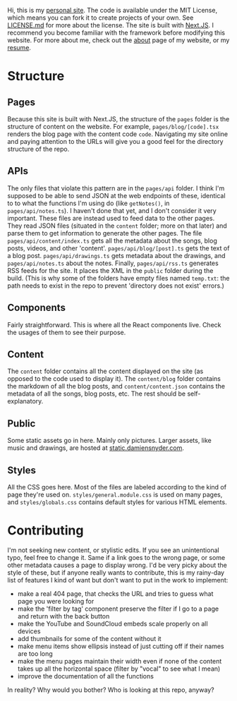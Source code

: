 Hi, this is my [personal site](https://www.damiensnyder.com). The code is
available under the MIT License, which means you can fork it to create projects
of your own. See
[LICENSE.md](https://github.com/damiensnyder/personal-website/blob/main/LICENSE.md)
for more about the license. The site is built with
[Next.JS](https://nextjs.org/). I recommend you become familiar with the
framework before modifying this website. For more about me, check out the
[about](https://www.damiensnyder.com/about) page of my website, or my
[resume](http://static.damiensnyder.com/resume.pdf).

# Structure

## Pages

Because this site is built with Next.JS, the structure of the `pages` folder is
the structure of content on the website. For example, `pages/blog/[code].tsx`
renders the blog page with the content code `code`. Navigating my site online
and paying attention to the URLs will give you a good feel for the directory
structure of the repo.

## APIs

The only files that violate this pattern are in the `pages/api` folder. I think
I'm supposed to be able to send JSON at the web endpoints of these, identical to
to what the functions I'm using do (like `getNotes()`, in `pages/api/notes.ts`).
I haven't done that yet, and I don't consider it very important. These files are
instead used to feed data to the other pages. They read JSON files (situated
in the `content` folder; more on that later) and parse them to get information
to generate the other pages. The file `pages/api/content/index.ts` gets all the
metadata about the songs, blog posts, videos, and other 'content'.
`pages/api/blog/[post].ts` gets the text of a blog post. `pages/api/drawings.ts`
gets metadata about the drawings, and `pages/api/notes.ts` about the notes.
Finally, `pages/api/rss.ts` generates RSS feeds for the site. It places the
XML in the `public` folder during the build. (This is why some of the folders
have empty files named `temp.txt`: the path needs to exist in the repo to
prevent 'directory does not exist' errors.)

## Components

Fairly straightforward. This is where all the React components live. Check the
usages of them to see their purpose.

## Content

The `content` folder contains all the content displayed on the site (as opposed
to the code used to display it). The `content/blog` folder contains the markdown
of all the blog posts, and `content/content.json` contains the metadata of all
the songs, blog posts, etc. The rest should be self-explanatory.

## Public

Some static assets go in here. Mainly only pictures. Larger assets, like music
and drawings, are hosted at
[static.damiensnyder.com](http://static.damiensnyder.com).

## Styles

All the CSS goes here. Most of the files are labeled according to the kind of
page they're used on. `styles/general.module.css` is used on many pages, and
`styles/globals.css` contains default styles for various HTML elements.

# Contributing

I'm not seeking new content, or stylistic edits. If you see an unintentional
typo, feel free to change it. Same if a link goes to the wrong page, or some
other metadata causes a page to display wrong. I'd be very picky about the style
of these, but if anyone really wants to contribute, this is my rainy-day list of
features I kind of want but don't want to put in the work to implement:

- make a real 404 page, that checks the URL and tries to guess what page you
  were looking for
- make the 'filter by tag' component preserve the filter if I go to a page and
  return with the back button
- make the YouTube and SoundCloud embeds scale properly on all devices
- add thumbnails for some of the content without it
- make menu items show ellipsis instead of just cutting off if their names are
  too long
- make the menu pages maintain their width even if none of the content takes
  up all the horizontal space (filter by "vocal" to see what I mean)
- improve the documentation of all the functions

In reality? Why would you bother? Who is looking at this repo, anyway?